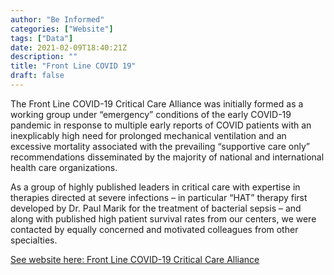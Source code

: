 ```yaml
---
author: "Be Informed"
categories: ["Website"]
tags: ["Data"]
date: 2021-02-09T18:40:21Z
description: ""
title: "Front Line COVID 19"
draft: false
---
```


The Front Line COVID-19 Critical Care Alliance was initially formed  as a working group under “emergency” conditions of the early COVID-19  pandemic in response to multiple early reports of COVID patients with an inexplicably high need for prolonged mechanical ventilation and an  excessive mortality associated with the prevailing “supportive care  only” recommendations disseminated by the majority of national and  international health care organizations.  

As a group of highly published leaders in critical care with  expertise in therapies directed at severe infections – in particular  “HAT” therapy first developed by Dr. Paul Marik for the treatment of  bacterial sepsis – and along with published high patient survival rates  from our centers, we were contacted by equally concerned and motivated  colleagues from other specialties.

 [See website here: Front Line COVID-19 Critical Care Alliance](https://covid19criticalcare.com/)  